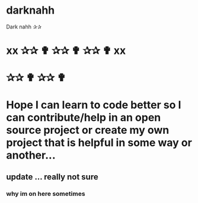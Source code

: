 # darknahh
Dark nahh ✰✰ 
# xx ✰✰ ✟ ✰✰ ✟ ✰✰ ✟ xx
# ✰✰ ✟ ✰✰ ✟ 
# Hope I can learn to code better so I can contribute/help in an open source project or create my own project that is helpful in some way or another... 
## update ... really not sure 
### why im on here sometimes 